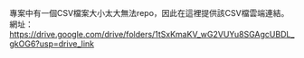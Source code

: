 專案中有一個CSV檔案大小太大無法repo，因此在這裡提供該CSV檔雲端連結。網址：https://drive.google.com/drive/folders/1tSxKmaKV_wG2VUYu8SGAgcUBDL_gkOG6?usp=drive_link
